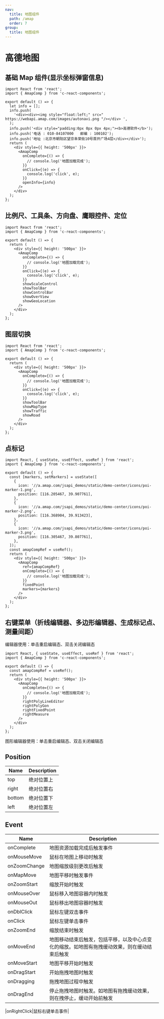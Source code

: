 ```yaml
---
nav:
  title: 地图组件
  path: /amap
  order: 7
group:
  title: 地图组件
---
```


# 高德地图

## 基础 Map 组件(显示坐标弹窗信息)

```tsx
import React from 'react';
import { AmapComp } from 'c-react-components';

export default () => {
  let info = [];
  info.push(
    '<div><div><img style="float:left;" src=" https://webapi.amap.com/images/autonavi.png "/></div> ',
  );
  info.push('<div style="padding:0px 0px 0px 4px;"><b>高德软件</b>');
  info.push('电话 : 010-84107000   邮编 : 100102');
  info.push('地址 :北京市朝阳区望京阜荣街10号首开广场4层</div></div>');
  return (
    <div style={{ height: '500px' }}>
      <AmapComp
        onComplete={() => {
          // console.log('地图加载完成');
        }}
        onClick={(e) => {
          console.log('click', e);
        }}
        openInfo={info}
      />
    </div>
  );
};
```

## 比例尺、工具条、方向盘、鹰眼控件、定位

```tsx
import React from 'react';
import { AmapComp } from 'c-react-components';

export default () => {
  return (
    <div style={{ height: '500px' }}>
      <AmapComp
        onComplete={() => {
          // console.log('地图加载完成');
        }}
        onClick={(e) => {
          console.log('click', e);
        }}
        showScaleControl
        showToolBar
        showControlBar
        showOverView
        showGeoLocation
      />
    </div>
  );
};
```

## 图层切换

```tsx
import React from 'react';
import { AmapComp } from 'c-react-components';

export default () => {
  return (
    <div style={{ height: '500px' }}>
      <AmapComp
        onComplete={() => {
          // console.log('地图加载完成');
        }}
        onClick={(e) => {
          console.log('click', e);
        }}
        showToolBar
        showMapType
        showTraffic
        showRoad
      />
    </div>
  );
};
```

## 点标记

```tsx
import React, { useState, useEffect, useRef } from 'react';
import { AmapComp } from 'c-react-components';

export default () => {
  const [markers, setMarkers] = useState([
    {
      icon: '//a.amap.com/jsapi_demos/static/demo-center/icons/poi-marker-1.png',
      position: [116.205467, 39.907761],
    },
    {
      icon: '//a.amap.com/jsapi_demos/static/demo-center/icons/poi-marker-2.png',
      position: [116.368904, 39.913423],
    },
    {
      icon: '//a.amap.com/jsapi_demos/static/demo-center/icons/poi-marker-3.png',
      position: [116.305467, 39.807761],
    },
  ]);
  const amapCompRef = useRef();
  return (
    <div style={{ height: '500px' }}>
      <AmapComp
        ref={amapCompRef}
        onComplete={() => {
          // console.log('地图加载完成');
        }}
        fixedPoint
        markers={markers}
      />
    </div>
  );
};
```

## 右键菜单（折线编辑器、多边形编辑器、生成标记点、测量间距）

编辑器使用：单击重启编辑态、双击关闭编辑态

```tsx
import React, { useState, useEffect, useRef } from 'react';
import { AmapComp } from 'c-react-components';

export default () => {
  const amapCompRef = useRef();
  return (
    <div style={{ height: '500px' }}>
      <AmapComp
        onComplete={() => {
          // console.log('地图加载完成');
        }}
        rightPolyLineEditor
        rightPolyGon
        rightFixedPoint
        rightMeasure
      />
    </div>
  );
};
```

图形编辑器使用：单击重启编辑态、双击关闭编辑态

<API src='src/c-react-components/amap-comp/index'>

## Position

| Name   | Description |
| ------ | ----------- |
| top    | 绝对位置上  |
| right  | 绝对位置右  |
| bottom | 绝对位置下  |
| left   | 绝对位置左  |

## Event

| Name         | Description                                                                                  |
| ------------ | -------------------------------------------------------------------------------------------- |
| onComplete   | 地图资源加载完成后触发事件                                                                   |
| onMouseMove  | 鼠标在地图上移动时触发                                                                       |
| onZoomChange | 地图缩放级别更改后触发                                                                       |
| onMapMove    | 地图平移时触发事件                                                                           |
| onZoomStart  | 缩放开始时触发                                                                               |
| onMouseOver  | 鼠标移入地图容器内时触发                                                                     |
| onMouseOut   | 鼠标移出地图容器时触发                                                                       |
| onDblClick   | 鼠标左键双击事件                                                                             |
| onClick      | 鼠标左键单击事件                                                                             |
| onZoomEnd    | 缩放结束时触发                                                                               |
| onMoveEnd    | 地图移动结束后触发，包括平移，以及中心点变化的缩放。如地图有拖拽缓动效果，则在缓动结束后触发 |
| onMoveStart  | 地图平移开始时触发                                                                           |
| onDragStart  | 开始拖拽地图时触发                                                                           |
| onDragging   | 拖拽地图过程中触发                                                                           |
| onDragEnd    | 停止拖拽地图时触发。如地图有拖拽缓动效果，则在拽停止，缓动开始前触发                         |

|onRightClick|鼠标右键单击事件|
